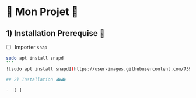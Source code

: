 # 💢 Mon Projet 💢

## 1) Installation Prerequise 📘

- [ ] Importer `snap`

```````bash
sudo apt install snapd
```
![sudo apt install snapd](https://user-images.githubusercontent.com/73952068/146123175-4ede9bc7-681c-4d85-b5be-43266e7f1775.png) 👽

## 2) Installation 🚑🚑

-  [ ] 













































